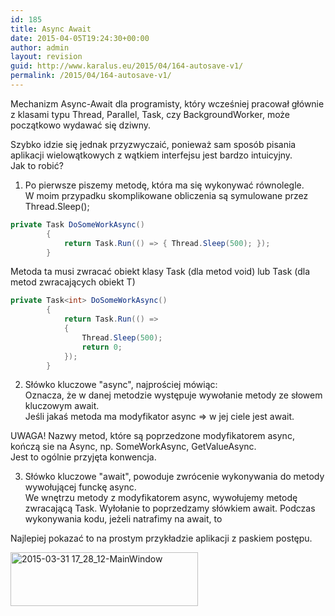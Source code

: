 ```yaml
---
id: 185
title: Async Await
date: 2015-04-05T19:24:30+00:00
author: admin
layout: revision
guid: http://www.karalus.eu/2015/04/164-autosave-v1/
permalink: /2015/04/164-autosave-v1/
---
```

Mechanizm Async-Await dla programisty, który wcześniej pracował głównie z klasami typu Thread, Parallel, Task, czy BackgroundWorker, może początkowo wydawać się dziwny.

<!--more-->

Szybko idzie się jednak przyzwyczaić, ponieważ sam sposób pisania aplikacji wielowątkowych z wątkiem interfejsu jest bardzo intuicyjny.  
Jak to robić?

1) Po pierwsze piszemy metodę, która ma się wykonywać równolegle.  
W moim przypadku skomplikowane obliczenia są symulowane przez Thread.Sleep();

```csharp
private Task DoSomeWorkAsync()
        {
            return Task.Run(() => { Thread.Sleep(500); });
        }
```

Metoda ta musi zwracać obiekt klasy Task (dla metod void) lub Task (dla metod zwracających obiekt T)

```csharp
private Task<int> DoSomeWorkAsync()
        {
            return Task.Run(() =>
            {
                Thread.Sleep(500);
                return 0;
            });
        }
```

2) Słówko kluczowe "async", najprościej mówiąc:  
Oznacza, że w danej metodzie występuje wywołanie metody ze słowem kluczowym await.  
Jeśli jakaś metoda ma modyfikator async => w jej ciele jest await.

UWAGA! Nazwy metod, które są poprzedzone modyfikatorem async, kończą sie na Async, np. SomeWorkAsync, GetValueAsync.  
Jest to ogólnie przyjęta konwencja.

3) Słówko kluczowe "await", powoduje zwrócenie wykonywania do metody wywołującej funckę async.  
We wnętrzu metody z modyfikatorem async, wywołujemy metodę zwracającą Task. Wyłołanie to poprzedzamy słówkiem await. Podczas wykonywania kodu, jeżeli natrafimy na await, to

Najlepiej pokazać to na prostym przykładzie aplikacji z paskiem postępu.

<img class="alignnone size-medium wp-image-165" src="https://i2.wp.com/www.karalus.eu/wp-content/uploads/2015/03/2015-03-31-17_28_12-MainWindow.png?resize=300%2C86" alt="2015-03-31 17_28_12-MainWindow" width="300" height="86" srcset="https://i2.wp.com/www.karalus.eu/wp-content/uploads/2015/03/2015-03-31-17_28_12-MainWindow.png?resize=300%2C86 300w, https://i2.wp.com/www.karalus.eu/wp-content/uploads/2015/03/2015-03-31-17_28_12-MainWindow.png?w=656 656w" sizes="(max-width: 300px) 100vw, 300px" data-recalc-dims="1" /> 

 